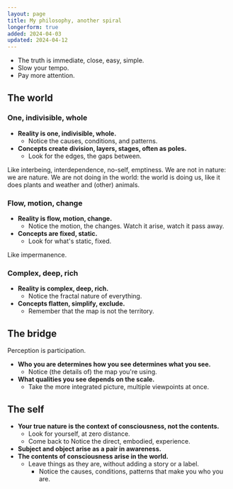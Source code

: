 ```yaml
---
layout: page
title: My philosophy, another spiral
longerform: true
added: 2024-04-03
updated: 2024-04-12
---
```


- The truth is immediate, close, easy, simple.
- Slow your tempo.
- Pay more attention.

## The world

### One, indivisible, whole

- **Reality is one, indivisible, whole.**
	- Notice the causes, conditions, and patterns.
- **Concepts create division, layers, stages, often as poles.**
	- Look for the edges, the gaps between.

Like interbeing, interdependence, no-self, emptiness. We are not in nature: we are nature. We are not doing in the world: the world is doing us, like it does plants and weather and (other) animals.

### Flow, motion, change

- **Reality is flow, motion, change.**
	- Notice the motion, the changes. Watch it arise, watch it pass away.
- **Concepts are fixed, static.**
	- Look for what's static, fixed. 

Like impermanence.

### Complex, deep, rich

- **Reality is complex, deep, rich.**
	- Notice the fractal nature of everything.
- **Concepts flatten, simplify, exclude.**
	- Remember that the map is not the territory.

## The bridge

Perception is participation.

- **Who you are determines how you see determines what you see.**
	- Notice (the details of) the map you're using.
- **What qualities you see depends on the scale.**
	- Take the more integrated picture, multiple viewpoints at once.

## The self

- **Your true nature is the context of consciousness, not the contents.**
	- Look for yourself, at zero distance.
	- Come back to Notice the direct, embodied, experience.
- **Subject and object arise as a pair in awareness.**
- **The contents of consciousness arise in the world.** 
	- Leave things as they are, without adding a story or a label.
		- Notice the causes, conditions, patterns that make you who you are.

<!--
### Potential poles

- Vice / Virtue
- Fear / Desire
- Stress / Security
-->
<!-- 
## Contractions

- SuperPerisher
- Conflict
- Feeling watched
- Feeling embarrassed
- Feeling anxious
 -->
